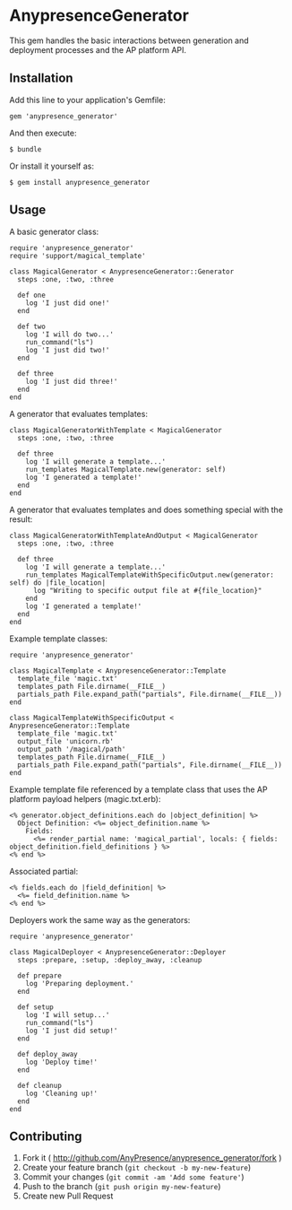 # AnypresenceGenerator

This gem handles the basic interactions between generation and deployment processes and the AP platform API.

## Installation

Add this line to your application's Gemfile:

    gem 'anypresence_generator'

And then execute:

    $ bundle

Or install it yourself as:

    $ gem install anypresence_generator

## Usage

A basic generator class:

    require 'anypresence_generator'
    require 'support/magical_template'
    
    class MagicalGenerator < AnypresenceGenerator::Generator
      steps :one, :two, :three
    
      def one
        log 'I just did one!'
      end
    
      def two
        log 'I will do two...'
        run_command("ls")
        log 'I just did two!'
      end
    
      def three
        log 'I just did three!'
      end
    end

A generator that evaluates templates:

    class MagicalGeneratorWithTemplate < MagicalGenerator
      steps :one, :two, :three
      
      def three
        log 'I will generate a template...'
        run_templates MagicalTemplate.new(generator: self)
        log 'I generated a template!'
      end
    end

A generator that evaluates templates and does something special with the result:

    class MagicalGeneratorWithTemplateAndOutput < MagicalGenerator
      steps :one, :two, :three
    
      def three
        log 'I will generate a template...'
        run_templates MagicalTemplateWithSpecificOutput.new(generator: self) do |file_location|
          log "Writing to specific output file at #{file_location}"
        end
        log 'I generated a template!'
      end
    end

Example template classes:

    require 'anypresence_generator'
    
    class MagicalTemplate < AnypresenceGenerator::Template
      template_file 'magic.txt'
      templates_path File.dirname(__FILE__)
      partials_path File.expand_path("partials", File.dirname(__FILE__))
    end
    
    class MagicalTemplateWithSpecificOutput < AnypresenceGenerator::Template
      template_file 'magic.txt'
      output_file 'unicorn.rb'
      output_path '/magical/path'
      templates_path File.dirname(__FILE__)
      partials_path File.expand_path("partials", File.dirname(__FILE__))
    end

Example template file referenced by a template class that uses the AP platform payload helpers (magic.txt.erb):

    <% generator.object_definitions.each do |object_definition| %>
      Object Definition: <%= object_definition.name %>
        Fields:
          <%= render_partial name: 'magical_partial', locals: { fields: object_definition.field_definitions } %>
    <% end %>

Associated partial:

    <% fields.each do |field_definition| %>
      <%= field_definition.name %>
    <% end %>


Deployers work the same way as the generators:

    require 'anypresence_generator'
    
    class MagicalDeployer < AnypresenceGenerator::Deployer
      steps :prepare, :setup, :deploy_away, :cleanup
    
      def prepare
        log 'Preparing deployment.'
      end
    
      def setup
        log 'I will setup...'
        run_command("ls")
        log 'I just did setup!'
      end
    
      def deploy_away
        log 'Deploy time!'
      end
    
      def cleanup
        log 'Cleaning up!'
      end
    end

## Contributing

1. Fork it ( http://github.com/AnyPresence/anypresence_generator/fork )
2. Create your feature branch (`git checkout -b my-new-feature`)
3. Commit your changes (`git commit -am 'Add some feature'`)
4. Push to the branch (`git push origin my-new-feature`)
5. Create new Pull Request
